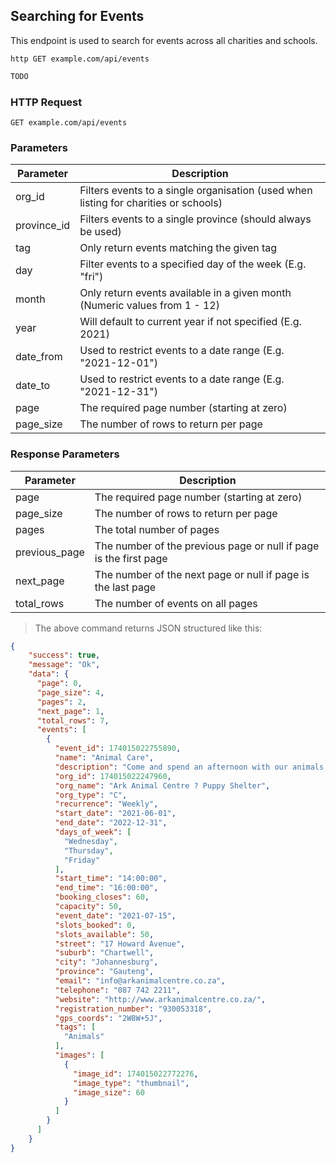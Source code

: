 ## Searching for Events
This endpoint is used to search for events across all charities and schools.

```shell
http GET example.com/api/events
```

```javascript
TODO
```

### HTTP Request

`GET example.com/api/events`

### Parameters

Parameter | Description
--------- | -----------
org_id | Filters events to a single organisation (used when listing for charities or schools) 
province_id | Filters events to a single province (should always be used)
tag | Only return events matching the given tag
day | Filter events to a specified day of the week (E.g. "fri")
month | Only return events available in a given month (Numeric values from 1 - 12)
year | Will default to current year if not specified (E.g. 2021)
date_from | Used to restrict events to a date range (E.g. "2021-12-01")
date_to | Used to restrict events to a date range (E.g. "2021-12-31")
page | The required page number (starting at zero)
page_size | The number of rows to return per page

### Response Parameters

Parameter | Description
--------- | -----------
page | The required page number (starting at zero)
page_size | The number of rows to return per page
pages | The total number of pages
previous_page | The number of the previous page or null if page is the first page 
next_page | The number of the next page or null if page is the last page 
total_rows | The number of events on all pages 

> The above command returns JSON structured like this:

```json
{
    "success": true,
    "message": "Ok",
    "data": {
      "page": 0,
      "page_size": 4,
      "pages": 2,
      "next_page": 1,
      "total_rows": 7,
      "events": [
        {
          "event_id": 174015022755890,
          "name": "Animal Care",
          "description": "Come and spend an afternoon with our animals, feed the puppies and help to clean their living quarters",
          "org_id": 174015022247960,
          "org_name": "Ark Animal Centre ? Puppy Shelter",
          "org_type": "C",
          "recurrence": "Weekly",
          "start_date": "2021-06-01",
          "end_date": "2022-12-31",
          "days_of_week": [
            "Wednesday",
            "Thursday",
            "Friday"
          ],
          "start_time": "14:00:00",
          "end_time": "16:00:00",
          "booking_closes": 60,
          "capacity": 50,
          "event_date": "2021-07-15",
          "slots_booked": 0,
          "slots_available": 50,
          "street": "17 Howard Avenue",
          "suburb": "Chartwell",
          "city": "Johannesburg",
          "province": "Gauteng",
          "email": "info@arkanimalcentre.co.za",
          "telephone": "087 742 2211",
          "website": "http://www.arkanimalcentre.co.za/",
          "registration_number": "930053318",
          "gps_coords": "2W8W+5J",
          "tags": [
            "Animals"
          ],
          "images": [
            {
              "image_id": 174015022772276,
              "image_type": "thumbnail",
              "image_size": 60
            }
          ]
        }
      ]
    }
}
```


